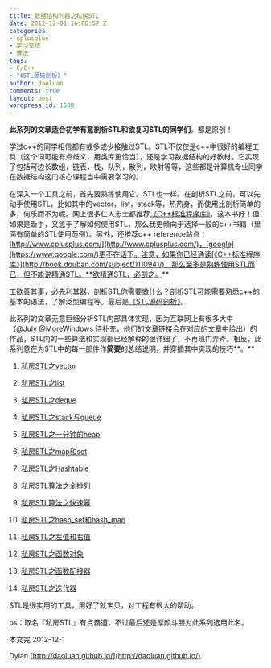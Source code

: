 ```yaml
---
title: 数据结构利器之私房STL
date: 2012-12-01 16:06:57 Z
categories:
- cplusplus
- 学习总结
- 算法
tags:
- C/C++
- "《STL源码剖析》"
author: daoluan
comments: true
layout: post
wordpress_id: 1508
---
```


**此系列的文章适合初学有意剖析STL和欲复习STL的同学们**。都是原创！

学过c++的同学相信都有或多或少接触过STL。STL不仅仅是c++中很好的编程工具（这个词可能有点歧义，用类库更恰当），还是学习数据结构的好教材。它实现了包括可边长数组，链表，栈，队列，散列，映射等等，这些都是计算机专业同学在数据结构这门核心课程当中需要学习的。

在深入一个工具之前，首先要熟练使用它。STL也一样。在剖析STL之前，可以先动手使用STL，比如其中的vector，list，stack等，热热身，而使用比剖析简单的多，何乐而不为呢。网上很多仁人志士都推荐[《C++标准程序库》](http://book.douban.com/subject/1110941/)，这本书好！但如果是新手，又急于了解如何使用STL，那么我更倾向于选择一般的c++书籍（里面有简单的STL使用范例）。另外，还推荐c++ reference站点：[http://www.cplusplus.com/](http://www.cplusplus.com/)，[google](https://www.google.com/)更不在话下。注意，如果你已经通读[《C++标准程序库》](http://book.douban.com/subject/1110941/)，那么至多是熟练使用STL而已，但不能说精通STL。**欲精通STL，必剖之。**

工欲善其事，必先利其器，剖析STL你需要做什么？剖析STL可能需要熟悉c++的基本的语法，了解泛型编程等。最后是[《STL源码剖析》](http://book.douban.com/subject/1110934/)。

此系列的文章无意巨细分析STL内部具体实现，因为互联网上有很多大牛（@[July](http://blog.csdn.net/v_JULY_v) @[MoreWindows](http://blog.csdn.net/MoreWindows) 待补充，他们的文章链接会在对应的文章中给出）的作品，STL内的一些算法和实现都已经解释的很详细了，不再班门弄斧。相反，此系列意在为STL中的每一部件作**简要**的总结说明，并穿插其中实现的技巧**。**



	
  1. [私房STL之vector](http://daoluan.github.io/blog/?p=1149)

	
  2. [私房STL之list](http://daoluan.github.io/blog/?p=1159)

	
  3. [私房STL之deque](http://daoluan.github.io/blog/?p=1170)

	
  4. [私房STL之stack与queue](http://daoluan.github.io/blog/?p=1187)

	
  5. [私房STL之一分钟的heap](http://daoluan.github.io/blog/?p=1196)

	
  6. [私房STL之map和set](http://daoluan.github.io/blog/?p=1218)

	
  7. [私房STL之Hashtable](http://daoluan.github.io/blog/?p=1234)

	
  8. [私房STL算法之全排列](http://daoluan.github.io/blog/?p=1247)

	
  9. [私房STL算法之快速幂](http://daoluan.github.io/blog/?p=1265)

	
  10. [私房STL之hash_set和hash_map](http://daoluan.github.io/blog/?p=1271)

	
  11. [私房STL之左值和右值](http://daoluan.github.io/blog/?p=1285)

	
  12. [私房STL之函数对象](http://daoluan.github.io/blog/?p=1301)

	
  13. [私房STL之函数配接器](http://daoluan.github.io/blog/?p=1312)

	
  14. [私房STL之迭代器](http://daoluan.github.io/blog/?p=1341)


STL是很实用的工具，用好了就宝贝，对工程有很大的帮助。

ps：取名『私房STL』有点霸道，不过最后还是厚颜斗胆为此系列选用此名。

本文完 2012-12-1

Dylan [http://daoluan.github.io/](http://daoluan.github.io/)
